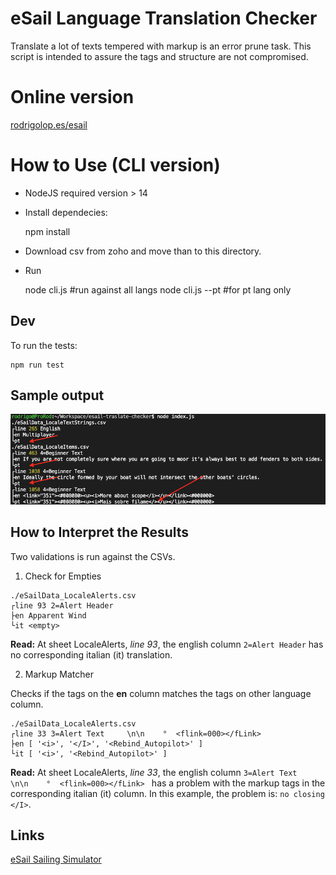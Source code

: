 # eSail Language Translation Checker

Translate a lot of texts tempered with markup is an error prune task. This script is intended to assure the tags and structure are not compromised.

# Online version

[rodrigolop.es/esail](https://rodrigolop.es/esail)

# How to Use (CLI version)

* NodeJS required version > 14

* Install dependecies:

    npm install

* Download csv from zoho and move than to this directory.

* Run

    node cli.js      #run against all langs
    node cli.js --pt #for pt lang only

## Dev

To run the tests:

    npm run test

## Sample output

![demo0](./esail-translate-checker.png)


## How to Interpret the Results

Two validations is run against the CSVs.

1. Check for Empties

```
./eSailData_LocaleAlerts.csv
┌line 93 2=Alert Header
├en Apparent Wind
└it <empty>
```

**Read:** At sheet LocaleAlerts, *line 93*, the english column `2=Alert Header` has no corresponding italian (it) translation.

2. Markup Matcher

Checks if the tags on the **en** column matches the tags on other language column.

```
./eSailData_LocaleAlerts.csv
┌line 33 3=Alert Text     \n\n    °  <flink=000></fLink>
├en [ '<i>', '</I>', '<Rebind_Autopilot>' ]
└it [ '<i>', '<Rebind_Autopilot>' ]
```

**Read:** At sheet LocaleAlerts, *line 33*, the english column `3=Alert Text     \n\n    °  <flink=000></fLink> ` has a problem with the markup tags in the corresponding italian (it) column. In this example, the problem is: `no closing </I>`.

## Links

[eSail Sailing Simulator](https://www.esailyachtsimulator.com/)
